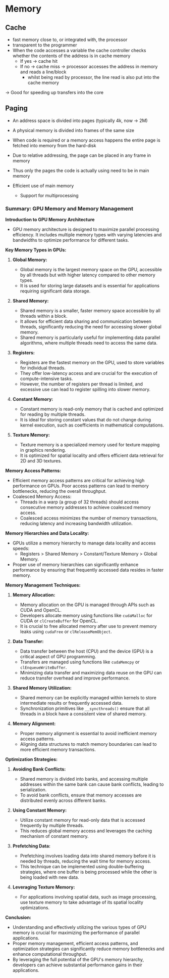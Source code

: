 # Memory

## Cache

- fast memory close to, or integrated with, the processor
- transparent to the programmer
- When the code accesses a variable the cache controller checks whether the contents of the address is in cache memory
	- If yes -> cache hit
	- If no -> cache miss -> processor accesses the address in memory and reads a line/block
		- whilst being read by processor, the line read is also put into the cache memory


-> Good for speeding up transfers into the core

## Paging

- An address space is divided into pages (typically 4k, now -> 2M)
- A physical memory is divided into frames of the same size
- When code is required or a memory access happens the entire page is fetched into memory from the hard-disk

- Due to relative addressing, the page can be placed in any frame in memory
- Thus only the pages the code is actually using need to be in main memory
- Efficient use of main memory
	- Support for multiprocessing

### Summary: GPU Memory and Memory Management

**Introduction to GPU Memory Architecture**
- GPU memory architecture is designed to maximize parallel processing efficiency. It includes multiple memory types with varying latencies and bandwidths to optimize performance for different tasks.

**Key Memory Types in GPUs:**
1. **Global Memory:**
   - Global memory is the largest memory space on the GPU, accessible by all threads but with higher latency compared to other memory types.
   - It is used for storing large datasets and is essential for applications requiring significant data storage.

2. **Shared Memory:**
   - Shared memory is a smaller, faster memory space accessible by all threads within a block.
   - It allows for efficient data sharing and communication between threads, significantly reducing the need for accessing slower global memory.
   - Shared memory is particularly useful for implementing data parallel algorithms, where multiple threads need to access the same data.

3. **Registers:**
   - Registers are the fastest memory on the GPU, used to store variables for individual threads.
   - They offer low-latency access and are crucial for the execution of compute-intensive tasks.
   - However, the number of registers per thread is limited, and excessive use can lead to register spilling into slower memory.

4. **Constant Memory:**
   - Constant memory is read-only memory that is cached and optimized for reading by multiple threads.
   - It is ideal for storing constant values that do not change during kernel execution, such as coefficients in mathematical computations.

5. **Texture Memory:**
   - Texture memory is a specialized memory used for texture mapping in graphics rendering.
   - It is optimized for spatial locality and offers efficient data retrieval for 2D and 3D textures.

**Memory Access Patterns:**
- Efficient memory access patterns are critical for achieving high performance on GPUs. Poor access patterns can lead to memory bottlenecks, reducing the overall throughput.
- Coalesced Memory Access:
  - Threads in a warp (a group of 32 threads) should access consecutive memory addresses to achieve coalesced memory access.
  - Coalesced access minimizes the number of memory transactions, reducing latency and increasing bandwidth utilization.

**Memory Hierarchies and Data Locality:**
- GPUs utilize a memory hierarchy to manage data locality and access speeds:
  - Registers > Shared Memory > Constant/Texture Memory > Global Memory.
- Proper use of memory hierarchies can significantly enhance performance by ensuring that frequently accessed data resides in faster memory.

**Memory Management Techniques:**
1. **Memory Allocation:**
   - Memory allocation on the GPU is managed through APIs such as CUDA and OpenCL.
   - Developers allocate memory using functions like `cudaMalloc` for CUDA or `clCreateBuffer` for OpenCL.
   - It is crucial to free allocated memory after use to prevent memory leaks using `cudaFree` or `clReleaseMemObject`.

2. **Data Transfer:**
   - Data transfer between the host (CPU) and the device (GPU) is a critical aspect of GPU programming.
   - Transfers are managed using functions like `cudaMemcpy` or `clEnqueueWriteBuffer`.
   - Minimizing data transfer and maximizing data reuse on the GPU can reduce transfer overhead and improve performance.

3. **Shared Memory Utilization:**
   - Shared memory can be explicitly managed within kernels to store intermediate results or frequently accessed data.
   - Synchronization primitives like `__syncthreads()` ensure that all threads in a block have a consistent view of shared memory.

4. **Memory Alignment:**
   - Proper memory alignment is essential to avoid inefficient memory access patterns.
   - Aligning data structures to match memory boundaries can lead to more efficient memory transactions.

**Optimization Strategies:**
1. **Avoiding Bank Conflicts:**
   - Shared memory is divided into banks, and accessing multiple addresses within the same bank can cause bank conflicts, leading to serialization.
   - To avoid bank conflicts, ensure that memory accesses are distributed evenly across different banks.

2. **Using Constant Memory:**
   - Utilize constant memory for read-only data that is accessed frequently by multiple threads.
   - This reduces global memory access and leverages the caching mechanism of constant memory.

3. **Prefetching Data:**
   - Prefetching involves loading data into shared memory before it is needed by threads, reducing the wait time for memory access.
   - This technique can be implemented using double-buffering strategies, where one buffer is being processed while the other is being loaded with new data.

4. **Leveraging Texture Memory:**
   - For applications involving spatial data, such as image processing, use texture memory to take advantage of its spatial locality optimizations.

**Conclusion:**
- Understanding and effectively utilizing the various types of GPU memory is crucial for maximizing the performance of parallel applications.
- Proper memory management, efficient access patterns, and optimization strategies can significantly reduce memory bottlenecks and enhance computational throughput.
- By leveraging the full potential of the GPU's memory hierarchy, developers can achieve substantial performance gains in their applications.